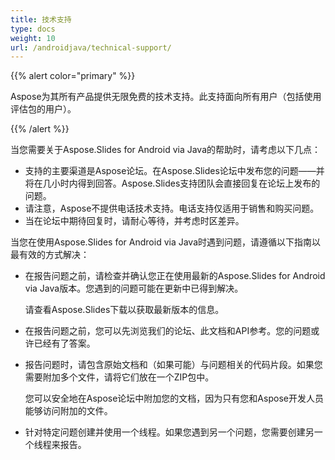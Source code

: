 ```yaml
---
title: 技术支持
type: docs
weight: 10
url: /androidjava/technical-support/
---
```


{{% alert color="primary" %}} 

Aspose为其所有产品提供无限免费的技术支持。此支持面向所有用户（包括使用评估包的用户）。

{{% /alert %}} 

当您需要关于Aspose.Slides for Android via Java的帮助时，请考虑以下几点：

- 支持的主要渠道是Aspose论坛。在Aspose.Slides论坛中发布您的问题——并将在几小时内得到回答。Aspose.Slides支持团队会直接回复在论坛上发布的问题。
- 请注意，Aspose不提供电话技术支持。电话支持仅适用于销售和购买问题。
- 当在论坛中期待回复时，请耐心等待，并考虑时区差异。

当您在使用Aspose.Slides for Android via Java时遇到问题，请遵循以下指南以最有效的方式解决：

- 在报告问题之前，请检查并确认您正在使用最新的Aspose.Slides for Android via Java版本。您遇到的问题可能在更新中已得到解决。 

  请查看Aspose.Slides下载以获取最新版本的信息。

- 在报告问题之前，您可以先浏览我们的论坛、此文档和API参考。您的问题或许已经有了答案。 

- 报告问题时，请包含原始文档和（如果可能）与问题相关的代码片段。如果您需要附加多个文件，请将它们放在一个ZIP包中。 

  您可以安全地在Aspose论坛中附加您的文档，因为只有您和Aspose开发人员能够访问附加的文件。

- 针对特定问题创建并使用一个线程。如果您遇到另一个问题，您需要创建另一个线程来报告。 

